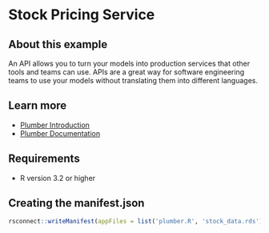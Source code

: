 # Stock Pricing Service

## About this example

An API allows you to turn your models into production services that other tools and teams can use. APIs are a great way for software engineering teams to use your models without translating them into different languages.


## Learn more

* [Plumber Introduction](https://www.rplumber.io/)
* [Plumber Documentation](https://www.rplumber.io/docs/)

## Requirements

* R version 3.2 or higher

<!-- NOTE: this file is generated -->

## Creating the manifest.json

```r
rsconnect::writeManifest(appFiles = list('plumber.R', 'stock_data.rds'))
```
